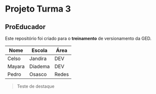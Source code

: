 # Projeto Turma 3

## ProEducador

Este repositório foi criado para o **treinamento** de versionamento da GED.

|Nome        |Escola               |Área |
|------------|---------------------|-----|
|Celso|Jandira|DEV|
|Mayara|Diadema|DEV|
|Pedro|Osasco|Redes|


> Teste de destaque
